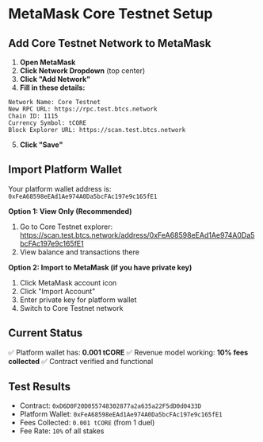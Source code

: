 # MetaMask Core Testnet Setup

## Add Core Testnet Network to MetaMask

1. **Open MetaMask**
2. **Click Network Dropdown** (top center)
3. **Click "Add Network"**
4. **Fill in these details:**

```
Network Name: Core Testnet
New RPC URL: https://rpc.test.btcs.network
Chain ID: 1115
Currency Symbol: tCORE
Block Explorer URL: https://scan.test.btcs.network
```

5. **Click "Save"**

## Import Platform Wallet

Your platform wallet address is: `0xFeA68598eEAd1Ae974A0Da5bcFAc197e9c165fE1`

**Option 1: View Only (Recommended)**
1. Go to Core Testnet explorer: https://scan.test.btcs.network/address/0xFeA68598eEAd1Ae974A0Da5bcFAc197e9c165fE1
2. View balance and transactions there

**Option 2: Import to MetaMask (if you have private key)**
1. Click MetaMask account icon
2. Click "Import Account"
3. Enter private key for platform wallet
4. Switch to Core Testnet network

## Current Status

✅ Platform wallet has: **0.001 tCORE**
✅ Revenue model working: **10% fees collected**
✅ Contract verified and functional

## Test Results

- Contract: `0xD6D0F20D055748302877a2a635a22F5dD0d0433D`
- Platform Wallet: `0xFeA68598eEAd1Ae974A0Da5bcFAc197e9c165fE1`
- Fees Collected: `0.001 tCORE` (from 1 duel)
- Fee Rate: `10%` of all stakes
